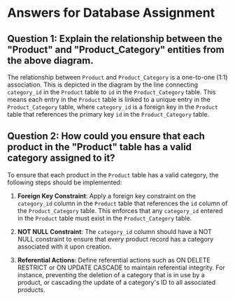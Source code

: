 # Answers for Database Assignment

## Question 1: Explain the relationship between the "Product" and "Product_Category" entities from the above diagram.

The relationship between `Product` and `Product_Category` is a one-to-one (1:1) association. This is depicted in the diagram by the line connecting `category_id` in the `Product` table to `id` in the `Product_Category` table. This means each entry in the `Product` table is linked to a unique entry in the `Product_Category` table, where `category_id` is a foreign key in the `Product` table that references the primary key `id` in the `Product_Category` table.

## Question 2: How could you ensure that each product in the "Product" table has a valid category assigned to it?

To ensure that each product in the `Product` table has a valid category, the following steps should be implemented:

1. **Foreign Key Constraint**: Apply a foreign key constraint on the `category_id` column in the `Product` table that references the `id` column of the `Product_Category` table. This enforces that any `category_id` entered in the `Product` table must exist in the `Product_Category` table.

2. **NOT NULL Constraint**: The `category_id` column should have a NOT NULL constraint to ensure that every product record has a category associated with it upon creation.

3. **Referential Actions**: Define referential actions such as ON DELETE RESTRICT or ON UPDATE CASCADE to maintain referential integrity. For instance, preventing the deletion of a category that is in use by a product, or cascading the update of a category's ID to all associated products.
